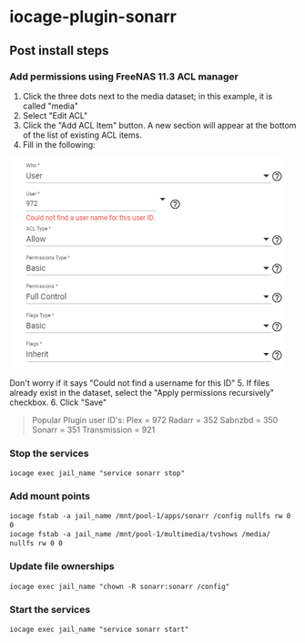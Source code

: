 # iocage-plugin-sonarr
## Post install steps
### Add permissions using FreeNAS 11.3 ACL manager
1. Click the three dots next to the media dataset; in this example, it is called "media"
2. Select "Edit ACL"
3. Click the "Add ACL Item" button. A new section will appear at the bottom of the list of existing ACL items.
4. Fill in the following:

![ACL Permissions](https://github.com/stefanschramek/iocage-plugin-sonarr/blob/master/acl-permissions.png)

Don't worry if it says "Could not find a username for this ID"
5. If files already exist in the dataset, select the "Apply permissions recursively" checkbox.
6. Click "Save"

> Popular Plugin user ID's:
> Plex = 972
> Radarr = 352
> Sabnzbd = 350
> Sonarr = 351
> Transmission = 921

### Stop the services
```
iocage exec jail_name "service sonarr stop"
```
### Add mount points
```
iocage fstab -a jail_name /mnt/pool-1/apps/sonarr /config nullfs rw 0 0
iocage fstab -a jail_name /mnt/pool-1/multimedia/tvshows /media/ nullfs rw 0 0
```
### Update file ownerships
```
iocage exec jail_name "chown -R sonarr:sonarr /config"
```
### Start the services
```
iocage exec jail_name "service sonarr start"
```
